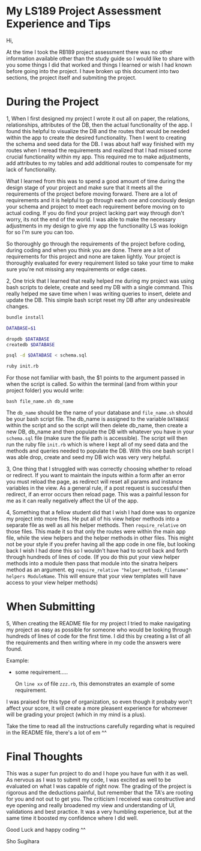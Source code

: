 # My LS189 Project Assessment Experience and Tips

Hi,

At the time I took the RB189 project assessment there was no other information available other than the study guide so I would like to share with you some things I did that worked and things I learned or wish I had known before going into the project. I have broken up this document into two sections, the project itself and submiting the project.

# During the Project

1, When I first designed my project I wrote it out all on paper, the relations, relationships, attributes of the DB, then the actual functionality of the app. I found this helpful to visualize the DB and the routes that would be needed within the app to create the desired functionality. Then I went to creating the schema and seed data for the DB. I was about half way finished with my routes when I reread the requirements and realized that I had missed some crucial functionality within my app. This required me to make adjustments, add attributes to my tables and add additional routes to compensate for my lack of functionality.

What I learned from this was to spend a good amount of time during the design stage of your project and make sure that it meets all the requirements of the project before moving forward. There are a lot of requirements and it is helpful to go through each one and conciously design your schema and project to meet each requirement before moving on to actual coding. If you do find your project lacking part way through don't worry, its not the end of the world. I was able to make the necessary adjustments in my design to give my app the functionality LS was lookign for so I'm sure you can too.

So thoroughly go through the requirements of the project before coding, during coding and when you think you are done. There are a lot of requirements for this project and none are taken lightly. Your project is thoroughly evaluated for every requirement listed so take your time to make sure you're not missing any requirements or edge cases.

2, One trick that I learned that really helped me during my project was using bash scripts to delete, create and seed my DB with a single command. This really helped me save time when I was writing queries to insert, delete and update the DB. This simple bash script reset my DB after any undesireable changes.

```bash
bundle install

DATABASE=$1

dropdb $DATABASE
createdb $DATABASE

psql -d $DATABASE < schema.sql

ruby init.rb
```

For those not familiar with bash, the $1 points to the argument passed in when the script is called. So within the terminal (and from within your project folder) you would write:

`bash file_name.sh db_name`

The `db_name` should be the name of your database and `file_name.sh` should be your bash script file. The db_name is assigned to the variable `DATABASE` within the script and so the script will then delete db_name, then create a new DB, db_name and then populate the DB with whatever you have in your `schema.sql` file (make sure the file path is accessible). The script will then run the ruby file `init.rb` which is where I kept all of my seed data and the methods and queries needed to populate the DB. With this one bash script I was able drop, create and seed my DB wich was very very helpful.

3, One thing that I struggled with was correctly choosing whether to reload or redirect. If you want to maintain the inputs within a form after an error you must reload the page, as redirect will reset all params and instance variables in the view. As a general rule, if a post request is successful then redirect, if an error occurs then reload page. This was a painful lesson for me as it can really negatively affect the UI of the app.

4, Something that a fellow student did that I wish I had done was to organize my project into more files. He put all of his view helper methods into a separate file as well as all his helper methods. Then `require_relative` on those files. This made it so that only the routes were within the main app file, while the view helpers and the helper methods in other files. This might not be your style if you prefer having all the app code in one file, but looking back I wish I had done this so I wouldn't have had to scroll back and forth through hundreds of lines of code. (If you do this put your view helper methods into a module then pass that module into the sinatra helpers method as an argument. eg `require_relative "helper_methods_filename"` `helpers ModuleName`. This will ensure that your view templates will have access to your view helper methods)

# When Submitting

5, When creating the README file for my project I tried to make navigating my project as easy as possible for someone who would be looking through hundreds of lines of code for the first time. I did this by creating a list of all the requirements and then writing where in my code the answers were found.

Example:

- some requirement.....

  On `line xx` of file `zzz.rb`, this demonstrates an example of some requirement.

I was praised for this type of organization, so even though it probaby won't affect your score, it will create a more pleasent experience for whomever will be grading your project (which in my mind is a plus).

Take the time to read all the instructions carefully regarding what is required in the README file, there's a lot of em ^^

# Final Thoughts

This was a super fun project to do and I hope you have fun with it as well. As nervous as I was to submit my code, I was excited as well to be evaluated on what I was capable of right now. The grading of the project is rigorous and the deductions painful, but remember that the TA's are rooting for you and not out to get you. The criticism I received was constructive and eye opening and really broadened my view and understanding of UI, validations and best practice. It was a very humbling experience, but at the same time it boosted my confidence where I did well.

Good Luck and happy coding ^^

Sho Sugihara
